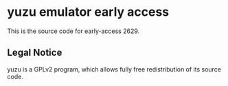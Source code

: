 yuzu emulator early access
=============

This is the source code for early-access 2629.

## Legal Notice

yuzu is a GPLv2 program, which allows fully free redistribution of its source code.